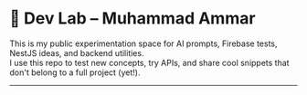 # 🧪 Dev Lab – Muhammad Ammar

This is my public experimentation space for AI prompts, Firebase tests, NestJS ideas, and backend utilities.  
I use this repo to test new concepts, try APIs, and share cool snippets that don't belong to a full project (yet!).

---
